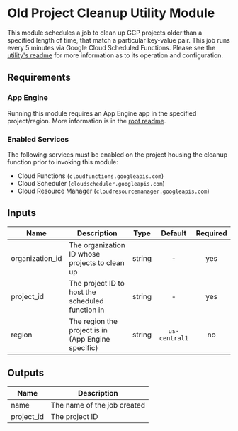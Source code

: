 # Old Project Cleanup Utility Module

This module schedules a job to clean up GCP projects older than a specified length of time, that match a particular key-value pair. This job runs every 5 minutes via Google Cloud Scheduled Functions. Please see the [utility's readme](./function_source/README.md) for more information as to its operation and configuration.

## Requirements

### App Engine

Running this module requires an App Engine app in the specified project/region. More information is in the [root readme](../../README.md#app-engine).

### Enabled Services

The following services must be enabled on the project housing the cleanup function prior to invoking this module:

- Cloud Functions (`cloudfunctions.googleapis.com`)
- Cloud Scheduler (`cloudscheduler.googleapis.com`)
- Cloud Resource Manager (`cloudresourcemanager.googleapis.com`)

[^]: (autogen_docs_start)


## Inputs

| Name | Description | Type | Default | Required |
|------|-------------|:----:|:-----:|:-----:|
| organization_id | The organization ID whose projects to clean up | string | - | yes |
| project_id | The project ID to host the scheduled function in | string | - | yes |
| region | The region the project is in (App Engine specific) | string | `us-central1` | no |

## Outputs

| Name | Description |
|------|-------------|
| name | The name of the job created |
| project_id | The project ID |

[^]: (autogen_docs_end)
